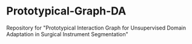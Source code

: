 # Prototypical-Graph-DA
Repository for "Prototypical Interaction Graph for Unsupervised Domain Adaptation in Surgical Instrument Segmentation"
